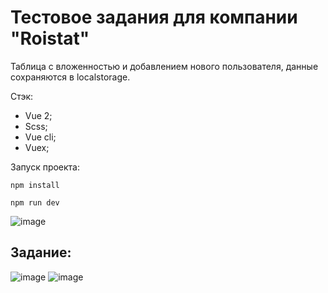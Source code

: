 # Тестовое задания для компании "Roistat"

Таблица с вложенностью и добавлением нового пользователя, данные сохраняются в localstorage.

Стэк:
- Vue 2;
- Scss;
- Vue cli;
- Vuex;

Запуск проекта: 
```
npm install
```
```
npm run dev
```
![image](https://github.com/ivandnlv/roistat-test/assets/91759945/d2a82546-bb77-4f93-88ad-5afa14b6a3ef)

## Задание:
![image](https://github.com/ivandnlv/roistat-test/assets/91759945/5cb366c3-6db2-4079-be90-72efce7b3864)
![image](https://github.com/ivandnlv/roistat-test/assets/91759945/a1ff60e1-35ec-447b-92fd-11fa59878cfd)
